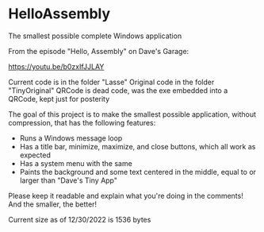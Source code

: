 # HelloAssembly
The smallest possible complete Windows application

From the episode "Hello, Assembly" on Dave's Garage: 

https://youtu.be/b0zxIfJJLAY

Current code is in the folder "Lasse"
Original code in the folder "TinyOriginal"
QRCode is dead code, was the exe embedded into a QRCode, kept just for posterity

The goal of this project is to make the smallest possible application, without compression, that has the following features:
  - Runs a Windows message loop
  - Has a title bar, minimize, maximize, and close buttons, which all work as expected
  - Has a system menu with the same
  - Paints the background and some text centered in the middle, equal to or larger than "Dave's Tiny App"
  
Please keep it readable and explain what you're doing in the comments!  And the smaller, the better!  

Current size as of 12/30/2022 is 1536 bytes
